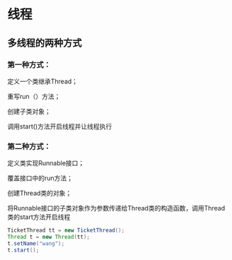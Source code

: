 # 线程
## 多线程的两种方式
### 第一种方式：
定义一个类继承Thread；

重写run（）方法；

创建子类对象；

调用start()方法开启线程并让线程执行
### 第二种方式：
定义类实现Runnable接口；

覆盖接口中的run方法；

创建Thread类的对象；

将Runnable接口的子类对象作为参数传递给Thread类的构造函数，调用Thread类的start方法开启线程
```java
TicketThread tt = new TicketThread();
Thread t = new Thread(tt);
t.setName("wang");
t.start();
```

